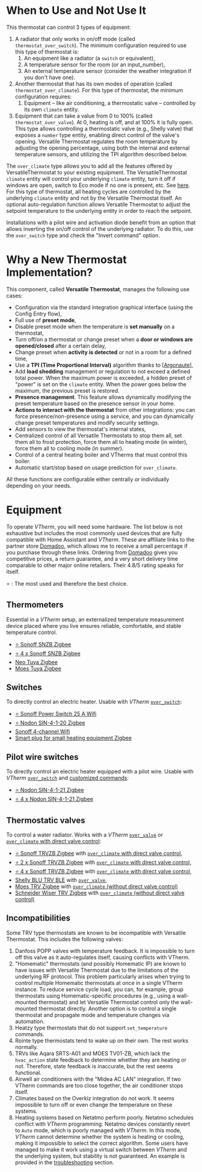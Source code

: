 # When to Use and Not Use It
This thermostat can control 3 types of equipment:
1. A radiator that only works in on/off mode (called `thermostat_over_switch`). The minimum configuration required to use this type of thermostat is:
   1. An equipment like a radiator (a `switch` or equivalent),
   2. A temperature sensor for the room (or an input_number),
   3. An external temperature sensor (consider the weather integration if you don't have one).
2. Another thermostat that has its own modes of operation (called `thermostat_over_climate`). For this type of thermostat, the minimum configuration requires:
   1. Equipment – like air conditioning, a thermostatic valve – controlled by its own `climate` entity.
3. Equipment that can take a value from 0 to 100% (called `thermostat_over_valve`). At 0, heating is off, and at 100% it is fully open. This type allows controlling a thermostatic valve (e.g., Shelly valve) that exposes a `number` type entity, enabling direct control of the valve's opening. Versatile Thermostat regulates the room temperature by adjusting the opening percentage, using both the internal and external temperature sensors, and utilizing the TPI algorithm described below.

The `over_climate` type allows you to add all the features offered by VersatileThermostat to your existing equipment. The VersatileThermostat `climate` entity will control your underlying `climate` entity, turn it off if windows are open, switch to Eco mode if no one is present, etc. See [here](#why-a-new-thermostat-implementation). For this type of thermostat, all heating cycles are controlled by the underlying `climate` entity and not by the Versatile Thermostat itself. An optional auto-regulation function allows Versatile Thermostat to adjust the setpoint temperature to the underlying entity in order to reach the setpoint.

Installations with a pilot wire and activation diode benefit from an option that allows inverting the on/off control of the underlying radiator. To do this, use the `over_switch` type and check the "Invert command" option.

# Why a New Thermostat Implementation?

This component, called __Versatile Thermostat__, manages the following use cases:
- Configuration via the standard integration graphical interface (using the Config Entry flow),
- Full use of **preset mode**,
- Disable preset mode when the temperature is **set manually** on a thermostat,
- Turn off/on a thermostat or change preset when a **door or windows are opened/closed** after a certain delay,
- Change preset when **activity is detected** or not in a room for a defined time,
- Use a **TPI (Time Proportional Interval)** algorithm thanks to [[Argonaute](https://forum.hacf.fr/u/argonaute/summary)],
- Add **load shedding** management or regulation to not exceed a defined total power. When the maximum power is exceeded, a hidden preset of "power" is set on the `climate` entity. When the power goes below the maximum, the previous preset is restored.
- **Presence management**. This feature allows dynamically modifying the preset temperature based on the presence sensor in your home.
- **Actions to interact with the thermostat** from other integrations: you can force presence/non-presence using a service, and you can dynamically change preset temperatures and modify security settings.
- Add sensors to view the thermostat's internal states,
- Centralized control of all Versatile Thermostats to stop them all, set them all to frost protection, force them all to heating mode (in winter), force them all to cooling mode (in summer).
- Control of a central heating boiler and VTherms that must control this boiler.
- Automatic start/stop based on usage prediction for `over_climate`.

All these functions are configurable either centrally or individually depending on your needs.

# Equipment

To operate _VTherm_, you will need some hardware. The list below is not exhaustive but includes the most commonly used devices that are fully compatible with Home Assistant and _VTherm_. These are affiliate links to the partner store [Domadoo](https://www.domadoo.fr/fr/?domid=97), which allows me to receive a small percentage if you purchase through these links. Ordering from [Domadoo](https://www.domadoo.fr/fr/?domid=97) gives you competitive prices, a return guarantee, and a very short delivery time comparable to other major online retailers. Their 4.8/5 rating speaks for itself.

⭐ : The most used and therefore the best choice.

## Thermometers
Essential in a _VTherm_ setup, an externalized temperature measurement device placed where you live ensures reliable, comfortable, and stable temperature control.

- [⭐ Sonoff SNZB Zigbee](https://www.domadoo.fr/fr/suivi-energie/6614-sonoff-capteur-de-temperature-et-d-humidite-zigbee-30-avec-ecran-6920075740004.html??domid=97)
- [⭐ 4 x Sonoff SNZB Zigbee](https://www.domadoo.fr/fr/suivi-energie/6968-sonoff-pack-4x-capteurs-de-temperature-et-d-humidite-zigbee-ecran.html?domid=97)
- [ Neo Tuya Zigbee](https://www.domadoo.fr/fr/produits-compatibles-jeedom/7564-neo-capteur-de-temperature-et-humidite-zigbee-30-tuya.html?domid=97)
- [ Moes Tuya Zigbee](https://www.domadoo.fr/fr/domotique/6667-moes-capteur-de-temperature-et-humidite-avec-ecran-zigbee-tuya.html?domid=97)

## Switches
To directly control an electric heater. Usable with _VTherm_ [`over_switch`](over-switch.md):

- [⭐ Sonoff Power Switch 25 A Wifi](https://www.domadoo.fr/fr/peripheriques/5853-sonoff-commutateur-intelligent-wifi-haute-puissance-25a-6920075776768.html?domid=97)
- [⭐ Nodon SIN-4-1-20 Zigbee](https://www.domadoo.fr/fr/peripheriques/5688-nodon-micromodule-commutateur-multifonctions-zigbee-16a-3700313925188.html?domid=97)
- [Sonoff 4-channel Wifi](https://www.domadoo.fr/fr/peripheriques/5279-sonoff-commutateur-intelligent-wifi-433-mhz-4-canaux-6920075775815.html?domid=97)
- [Smart plug for small heating equipment Zigbee](https://www.domadoo.fr/fr/peripheriques/5880-sonoff-prise-intelligente-16a-zigbee-30-version-fr.html?domid=97)

## Pilot wire switches
To directly control an electric heater equipped with a pilot wire. Usable with _VTherm_ [`over_switch`](over-switch.md) and [customized commands](over-switch.md#la-personnalisation-des-commandes):

- [⭐ Nodon SIN-4-1-21 Zigbee](https://www.domadoo.fr/fr/chauffage-connecte/6828-nodon-module-chauffage-fil-pilote-connecte-zigbee-30.html?domid=97)
- [⭐ 4 x Nodon SIN-4-1-21 Zigbee](https://www.domadoo.fr/fr/chauffage-connecte/7050-nodon-pack-4x-modules-chauffage-fil-pilote-connecte-zigbee-30.html?domid=97)

## Thermostatic valves
To control a water radiator. Works with a _VTherm_ [`over_valve`](over-valve.md) or [`over_climate` with direct valve control](over-climate.md#thermostat-de-type-over_climate):

- [⭐ Sonoff TRVZB Zigbee](https://www.domadoo.fr/fr/chauffage-connecte/6776-sonoff-tete-thermostatique-connectee-zigbee-30.html?domid=97) with [`over_climate` with direct valve control](over-climate.md#thermostat-de-type-over_climate),
- [⭐ 2 x Sonoff TRVZB Zigbee](https://www.domadoo.fr/fr/chauffage-connecte/7477-sonoff-pack-de-2x-tete-thermostatique-connectee-zigbee-30.html?domid=97) with [`over_climate` with direct valve control](over-climate.md#thermostat-de-type-over_climate),
- [⭐ 4 x Sonoff TRVZB Zigbee](https://www.domadoo.fr/fr/chauffage-connecte/7478-sonoff-pack-de-4x-tete-thermostatique-connectee-zigbee-30.html?domid=97) with [`over_climate` with direct valve control](over-climate.md#thermostat-de-type-over_climate),
- [Shelly BLU TRV BLE](https://www.domadoo.fr/fr/black-friday-domotique/7567-shelly-robinet-thermostatique-de-radiateur-a-commande-bluetooth-shelly-blu-trv-3800235264980.html?domid=97) with [`over_valve`](over-valve.md),
- [Moes TRV Zigbee](https://www.domadoo.fr/fr/peripheriques/5783-moes-tete-thermostatique-intelligente-zigbee-30-brt-100-trv-blanc.html?domid=97) with [`over_climate` (without direct valve control)](over-climate.md#thermostat-de-type-over_climate)
- [Schneider Wiser TRV Zigbee](https://www.domadoo.fr/fr/controle-chauffage-clim/5497-schneider-electric-tete-de-vanne-thermostatique-connectee-zigbee-3606489582821.html?domid=97) with [`over_climate` (without direct valve control)](over-climate.md#thermostat-de-type-over_climate)

## Incompatibilities
Some TRV type thermostats are known to be incompatible with Versatile Thermostat. This includes the following valves:
1. Danfoss POPP valves with temperature feedback. It is impossible to turn off this valve as it auto-regulates itself, causing conflicts with VTherm.
2. "Homematic" thermostats (and possibly Homematic IP) are known to have issues with Versatile Thermostat due to the limitations of the underlying RF protocol. This problem particularly arises when trying to control multiple Homematic thermostats at once in a single VTherm instance. To reduce service cycle load, you can, for example, group thermostats using Homematic-specific procedures (e.g., using a wall-mounted thermostat) and let Versatile Thermostat control only the wall-mounted thermostat directly. Another option is to control a single thermostat and propagate mode and temperature changes via automation.
3. Heatzy type thermostats that do not support `set_temperature` commands.
4. Rointe type thermostats tend to wake up on their own. The rest works normally.
5. TRVs like Aqara SRTS-A01 and MOES TV01-ZB, which lack the `hvac_action` state feedback to determine whether they are heating or not. Therefore, state feedback is inaccurate, but the rest seems functional.
6. Airwell air conditioners with the "Midea AC LAN" integration. If two VTherm commands are too close together, the air conditioner stops itself.
7. Climates based on the Overkiz integration do not work. It seems impossible to turn off or even change the temperature on these systems.
8. Heating systems based on Netatmo perform poorly. Netatmo schedules conflict with _VTherm_ programming. Netatmo devices constantly revert to `Auto` mode, which is poorly managed with _VTherm_. In this mode, _VTherm_ cannot determine whether the system is heating or cooling, making it impossible to select the correct algorithm. Some users have managed to make it work using a virtual switch between _VTherm_ and the underlying system, but stability is not guaranteed. An example is provided in the [troubleshooting](troubleshooting.md) section.

